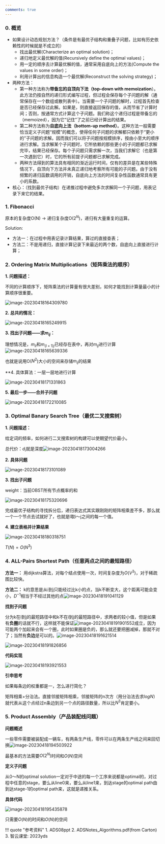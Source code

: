 ```yaml
---
comments: true
---
```

### 0. 概览

- 如果设计动态规划方法？（条件是有最优子结构和重叠子问题，比如有历史依赖性的时候就是不成立的）
  - 找出最优解(Characterize an optimal solution)；
  - 递归地定义最优解的值(Recursively define the optimal values)；
  - 用一定的顺序去计算最优解的值，通常采用自底向上的方法(Compute the values in some order)；
  - 利用计算出的信息构造一个最优解(Reconstruct the solving strategy)；
- 两种方法：
  -  第一种方法称为**带备忘的自顶向下法（top-down with memoization**）。此方法仍按自然的递归形式编写过程，但过程会保存每个子问题的解（通常保存在一个数组或散列表中）。当需要一个子问题的解时，过程首先检查是否已经保存过此解。如果是，则直接返回保存的值，从而节省了计算时间；否则，按通常方式计算这个子问题。我们称这个递归过程是带备忘的（memoized），因为它“记住”了之前已经计算出的结果。
  - 第二种方法称为**自底向上法（bottom-up method）**。这种方法一般需要恰当定义子问题“规模”的概念，使得任何子问题的求解都只依赖于“更小的”子问题的求解。因而我们可以将子问题按规模排序，按由小至大的顺序进行求解。当求解某个子问题时，它所依赖的那些更小的子问题都已求解完毕，结果已经保存。每个子问题只需求解一次，当我们求解它（也是第一次遇到它）时，它的所有前提子问题都已求解完成。
  - 两种方法得到的算法具有相同的渐近运行时间，仅有的差异是在某些特殊情况下，自顶向下方法并未真正递归地考察所有可能的子问题。由于没有频繁的递归函数调用的开销，自底向上方法的时间复杂性函数通常具有更小的系数。
- 核心：（找到最优子结构）在递推过程中避免多次求解同一个子问题，用表记录下来它的结果。

### 1. Fibonacci

原本的复杂度O(N) -> 递归复杂度O($2^N$)，递归有大量重复的运算。

Solution:

- 方法一：在过程中用表记录计算结果，算过的直接查表；
- 方法二：不是用递归，直接计算记录下来最近的两个数，自底向上直接进行计算；

### 2. Ordering Matrix Multiplications（矩阵乘法的顺序）

**1. 问题描述：**

不同的计算顺序下，矩阵乘法的计算量有很大差别，如何才能找到计算量最小的计算顺序很重要。

![image-20230418164309780](../img/4.13/image-20230418164309780.png)

**2. 总共的情况：**

![image-20230418165249915](../img/4.13/image-20230418165249915.png)

**3. 找出子问题——求$m_{ij}$：**

理想情况是，$m_{il}$和$m_{(l+1)j}$已经存在表中，再对$m_{ij}$进行计算![image-20230418165639336](../img/4.13/image-20230418165639336.png)

也就是说用O($N^2$)大小的空间来存储$m_{ij}$的结果

**4. 具体算法：一层一层地进行计算

![image-20230418171331863](../img/4.13/image-20230418171331863.png)

**5. 最后一步——合并子问题**

![image-20230418172210085](../img/4.13/image-20230418172210085.png)

### 3. Optimal Banary Search Tree（最优二叉搜索树）

**1. 问题描述：**

给定词的频率，如何进行二叉搜索树的构建可以使期望代价最小。

总代价：$d_i$就是深度![image-20230418173004266](../img/4.13/image-20230418173004266.png)

**2. 具体问题**

![image-20230418173101089](../img/4.13/image-20230418173101089.png)

**3. 找出子问题** 

weight：当前OBST所有节点概率的和

![image-20230418175320696](../img/4.13/image-20230418175320696.png)

完成最优子结构的寻找拆分后，递归表达式其实跟刚刚的矩阵相乘差不多，那么就一个一个节点去试就好了，也就是l取i～j之间的每一个值。

**4. 建立表格并计算结果**

![image-20230418180318751](../img/4.13/image-20230418180318751.png)

$T(N) = O(N^3)$

### 4. ALL-Pairs Shortest Path（任意两点之间的最短路径）

**方法一：**
用dijkstra算法，对每个结点使用一次，时间复杂度为$O(V^3)$，对于稀疏图比较快。

**方法二：**
k的意思是从i到j只能经过比k小的点，当k不断变大，这个距离可能会变小，$D^{-1}$相当于不经过其他的点![image-20230418191041129](../img/4.13/image-20230418191041129.png)

**找到子问题**

分为k在i到j的最短路径中和k不在i到j的最短路径中，求两者的较小值，但是如果有**负圈**的话就不行，这样就不能保证![image-20230418191901552](../img/4.13/image-20230418191901552.png)成立，因为可能两个加起来会有一个圈，此时如果圈是负的，那么就还要把圈减掉，那就不对了；当然有**负边**是可以的。![image-20230418191621514](../img/4.13/image-20230418191621514.png) 

![image-20230418191826856](../img/4.13/image-20230418191826856.png)

**代码实现**

![image-20230418193921553](../img/4.13/image-20230418193921553.png)

**引申思考**

如果每条边的权重都是一，怎么进行简化？

矩阵相乘+分治法。直接邻接矩阵相乘，邻接矩阵的n次方（用分治法去求$logN$）就代表从这个点经过n条边到另一个点的路径数量，所以比$N^3$肯定要小。

### 5. Product Assembly（产品装配线问题）

**问题概述**

一些零件需要被装配成一辆车，有两条生产线，零件可以在两条生产线之间来回切换![image-20230418194503922](../img/4.13/image-20230418194503922.png)

最基本的方法需要$O(2^N)$时间和$O(N)$空间

**定义子问题**

从0～N的optimal solution一定对于中途的每一个工序来说都是optimal的，对过程中任意的stage，要么从line0来，要么从line1来，到达stage的optimal path由到达stage-1的optimal path来，这就是递推关系。

**具体代码**

![image-20230418195435878](../img/4.13/image-20230418195435878.png)

只需要$O(N)$的时间和$O(N)$的空间

!!! quote "参考资料"
    1. ADS08ppt
    2. ADSNotes_Algorithms.pdf(from Carton)
    3. 智云课堂: 2023yds

